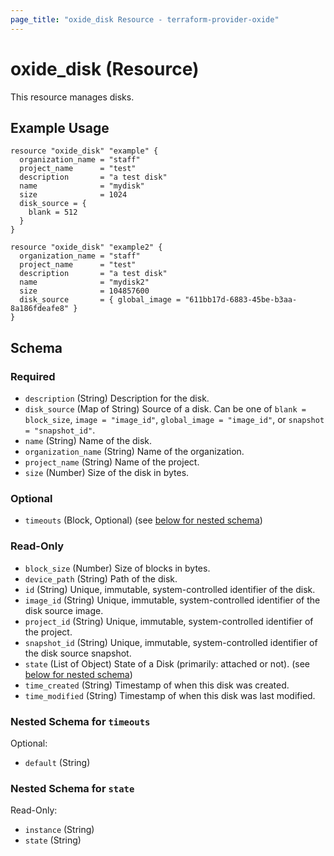 ```yaml
---
page_title: "oxide_disk Resource - terraform-provider-oxide"
---
```


# oxide_disk (Resource)

This resource manages disks.

## Example Usage

```hcl
resource "oxide_disk" "example" {
  organization_name = "staff"
  project_name      = "test"
  description       = "a test disk"
  name              = "mydisk"
  size              = 1024
  disk_source = {
    blank = 512
  }
}

resource "oxide_disk" "example2" {
  organization_name = "staff"
  project_name      = "test"
  description       = "a test disk"
  name              = "mydisk2"
  size              = 104857600
  disk_source       = { global_image = "611bb17d-6883-45be-b3aa-8a186fdeafe8" }
}
```

## Schema

### Required

- `description` (String) Description for the disk.
- `disk_source` (Map of String) Source of a disk. Can be one of `blank = block_size`, `image = "image_id"`, `global_image = "image_id"`, or `snapshot = "snapshot_id"`.
- `name` (String) Name of the disk.
- `organization_name` (String) Name of the organization.
- `project_name` (String) Name of the project.
- `size` (Number) Size of the disk in bytes.

### Optional

- `timeouts` (Block, Optional) (see [below for nested schema](#nestedblock--timeouts))

### Read-Only

- `block_size` (Number) Size of blocks in bytes.
- `device_path` (String) Path of the disk.
- `id` (String) Unique, immutable, system-controlled identifier of the disk.
- `image_id` (String) Unique, immutable, system-controlled identifier of the disk source image.
- `project_id` (String) Unique, immutable, system-controlled identifier of the project.
- `snapshot_id` (String) Unique, immutable, system-controlled identifier of the disk source snapshot.
- `state` (List of Object) State of a Disk (primarily: attached or not). (see [below for nested schema](#nestedatt--state))
- `time_created` (String) Timestamp of when this disk was created.
- `time_modified` (String) Timestamp of when this disk was last modified.

<a id="nestedblock--timeouts"></a>

### Nested Schema for `timeouts`

Optional:

- `default` (String)

<a id="nestedatt--state"></a>

### Nested Schema for `state`

Read-Only:

- `instance` (String)
- `state` (String)

